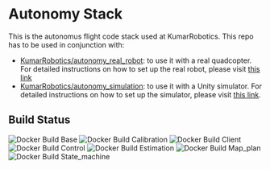 # Autonomy Stack

This is the autonomus flight code stack used at KumarRobotics. This repo has to be used in conjunction with:
 - [KumarRobotics/autonomy_real_robot](https://github.com/KumarRobotics/autonomy_real_robot): to use it with a real quadcopter. For detailed instructions on how to set up the real robot, please visit [this link](https://github.com/KumarRobotics/autonomy_stack/blob/master/docs/RealRobotSetup.md)
 - [KumarRobotics/autonomy_simulation](https://github.com/KumarRobotics/autonomy_simulation): to use it with a Unity simulator. For detailed instructions on how to set up the simulator, please visit [this link](https://github.com/KumarRobotics/autonomy_stack/blob/master/docs/SimulatorSetup.md).

## Build Status
![Docker Build Base](https://github.com/kumarrobotics/autonomy_stack/actions/workflows/docker-build-base.yaml/badge.svg)
![Docker Build Calibration](https://github.com/kumarrobotics/autonomy_stack/actions/workflows/docker-build-calibration.yaml/badge.svg)
![Docker Build Client](https://github.com/kumarrobotics/autonomy_stack/actions/workflows/docker-build-client.yaml/badge.svg)
![Docker Build Control](https://github.com/kumarrobotics/autonomy_stack/actions/workflows/docker-build-control.yaml/badge.svg)
![Docker Build Estimation](https://github.com/kumarrobotics/autonomy_stack/actions/workflows/docker-build-estimation.yaml/badge.svg)
![Docker Build Map_plan](https://github.com/kumarrobotics/autonomy_stack/actions/workflows/docker-build-map-plan.yaml/badge.svg)
![Docker Build State_machine](https://github.com/kumarrobotics/autonomy_stack/actions/workflows/docker-build-state-machine.yaml/badge.svg)
